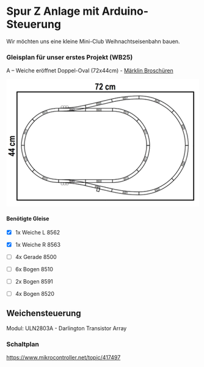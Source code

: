 # Spur Z Anlage mit Arduino-Steuerung
Wir möchten uns eine kleine Mini-Club Weihnachtseisenbahn bauen.

### Gleisplan für unser erstes Projekt (WB25)

A – Weiche eröffnet Doppel-Oval (72x44cm) - [Märklin Broschüren](https://digital.spur-z.de/gleisplaene/)

![Doppel Oval](https://github.com/ms-webdev/mini-club-arduino/raw/main/images/gleisplan-doppel-oval.JPG)

#### Benötigte Gleise

- [x] 1x Weiche L 8562 
- [x] 1x Weiche R 8563
- [ ] 4x Gerade 8500
- [ ] 6x Bogen 8510
- [ ] 2x Bogen 8591
- [ ] 4x Bogen 8520





## Weichensteuerung
Modul: ULN2803A - Darlington Transistor Array

### Schaltplan
https://www.mikrocontroller.net/topic/417497
